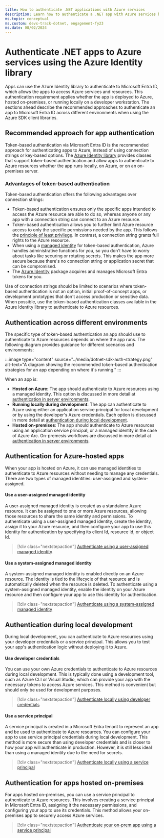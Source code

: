 ```yaml
---
title: How to authenticate .NET applications with Azure services
description: Learn how to authenticate a .NET app with Azure services by using classes in the Azure Identity library.
ms.topic: conceptual
ms.custom: devx-track-dotnet, engagement-fy23
ms.date: 08/02/2024
---
```


# Authenticate .NET apps to Azure services using the Azure Identity library

Apps can use the Azure Identity library to authenticate to Microsoft Entra ID, which allows the apps to access Azure services and resources. This authentication requirement applies whether the app is deployed to Azure, hosted on-premises, or running locally on a developer workstation. The sections ahead describe the recommended approaches to authenticate an app to Microsoft Entra ID across different environments when using the Azure SDK client libraries.

## Recommended approach for app authentication

Token-based authentication via Microsoft Entra ID is the recommended approach for authenticating apps to Azure, instead of using connection strings or key-based options. The [Azure Identity library](/dotnet/api/overview/azure/identity-readme?view=azure-dotnet&preserve-view=true) provides classes that support token-based authentication and allow apps to authenticate to Azure resources whether the app runs locally, on Azure, or on an on-premises server.

### Advantages of token-based authentication

Token-based authentication offers the following advantages over connection strings:

- Token-based authentication ensures only the specific apps intended to access the Azure resource are able to do so, whereas anyone or any app with a connection string can connect to an Azure resource.
- Token-based authentication allows you to further limit Azure resource access to only the specific permissions needed by the app. This follows the [principle of least privilege](https://wikipedia.org/wiki/Principle_of_least_privilege). In contrast, a connection string grants full rights to the Azure resource.
- When using a [managed identity](/entra/identity/managed-identities-azure-resources/overview) for token-based authentication, Azure handles administrative functions for you, so you don't have to worry about tasks like securing or rotating secrets. This makes the app more secure because there's no connection string or application secret that can be compromised.
- The [Azure.Identity](https://www.nuget.org/packages/Azure.Identity) package acquires and manages Microsoft Entra tokens for you.

Use of connection strings should be limited to scenarios where token-based authentication is not an option, initial proof-of-concept apps, or development prototypes that don't access production or sensitive data. When possible, use the token-based authentication classes available in the Azure Identity library to authenticate to Azure resources.

## Authentication across different environments

The specific type of token-based authentication an app should use to authenticate to Azure resources depends on where the app runs. The following diagram provides guidance for different scenarios and environments:

:::image type="content" source="../media/dotnet-sdk-auth-strategy.png" alt-text="A diagram showing the recommended token-based authentication strategies for an app depending on where it's running." :::

When an app is:

- **Hosted on Azure**: The app should authenticate to Azure resources using a managed identity. This option is discussed in more detail at [authentication in server environments](#authentication-for-azure-hosted-apps).
- **Running locally during development**: The app can authenticate to Azure using either an application service principal for local development or by using the developer's Azure credentials. Each option is discussed in more detail at [authentication during local development](#authentication-during-local-development).
- **Hosted on-premises**: The app should authenticate to Azure resources using an application service principal, or a managed identity in the case of Azure Arc. On-premesis workflows are discussed in more detail at [authentication in server environments](#authentication-for-apps-hosted-on-premises).

## Authentication for Azure-hosted apps

When your app is hosted on Azure, it can use managed identities to authenticate to Azure resources without needing to manage any credentials. There are two types of managed identities: user-assigned and system-assigned.

#### Use a user-assigned managed identity

A user-assigned managed identity is created as a standalone Azure resource. It can be assigned to one or more Azure resources, allowing those resources to share the same identity and permissions. To authenticate using a user-assigned managed identity, create the identity, assign it to your Azure resource, and then configure your app to use this identity for authentication by specifying its client Id, resource Id, or object Id.

> [!div class="nextstepaction"]
> [Authenticate using a user-assigned managed identity](user-assigned-managed-identity.md)

#### Use a system-assigned managed identity

A system-assigned managed identity is enabled directly on an Azure resource. The identity is tied to the lifecycle of that resource and is automatically deleted when the resource is deleted. To authenticate using a system-assigned managed identity, enable the identity on your Azure resource and then configure your app to use this identity for authentication.

> [!div class="nextstepaction"]
> [Authenticate using a system-assigned managed identity](system-assigned-managed-identity.md)

## Authentication during local development

During local development, you can authenticate to Azure resources using your developer credentials or a service principal. This allows you to test your app's authentication logic without deploying it to Azure.

#### Use developer credentials

You can use your own Azure credentials to authenticate to Azure resources during local development. This is typically done using a development tool, such as Azure CLI or Visual Studio, which can provide your app with the necessary tokens to access Azure services. This method is convenient but should only be used for development purposes.

> [!div class="nextstepaction"]
> [Authenticate locally using developer credentials](local-development-dev-accounts.md)

#### Use a service principal

A service principal is created in a Microsoft Entra tenant to represent an app and be used to authenticate to Azure resources. You can configure your app to use service principal credentials during local development. This method is more secure than using developer credentials and is closer to how your app will authenticate in production. However, it is still less ideal than using a managed identity due to the need for secrets.

> [!div class="nextstepaction"]
> [Authenticate locally using a service principal](local-development-service-principal.md)

## Authentication for apps hosted on-premises

For apps hosted on-premises, you can use a service principal to authenticate to Azure resources. This involves creating a service principal in Microsoft Entra ID, assigning it the necessary permissions, and configuring your app to use its credentials. This method allows your on-premises app to securely access Azure services.

> [!div class="nextstepaction"]
> [Authenticate your on-prem app using a service principal](local-development-service-principal.md)
